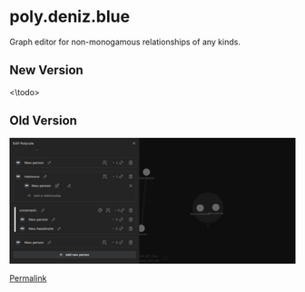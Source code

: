 # poly.deniz.blue

Graph editor for non-monogamous relationships of any kinds.

## New Version

<\todo>

## Old Version

![old](./.readme/image.png)

[Permalink](https://github.com/deniz-blue/polycules/tree/5befe51973fd09860521bef04bdf32576aea8664)
